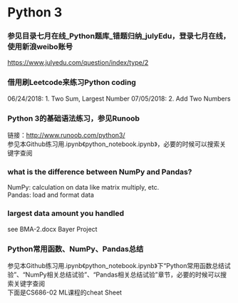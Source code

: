 # Python 3

### 参见目录七月在线_Python题库_错题归纳_julyEdu，登录七月在线，使用新浪weibo账号
https://www.julyedu.com/question/index/type/2

### 借用刷Leetcode来练习Python coding
06/24/2018: 1. Two Sum, Largest Number
07/05/2018: 2. Add Two Numbers

### Python 3的基础语法练习，参见Runoob
链接：http://www.runoob.com/python3/<br />
参见本Github练习用.ipynb《python_notebook.ipynb》，必要的时候可以搜索关键字查阅

### what is the difference between NumPy and Pandas?
NumPy: calculation on data like matrix multiply, etc.<br />
Pandas: load and format data<br />

### largest data amount you handled
see BMA-2.docx Bayer Project<br />

### Python常用函数、NumPy、Pandas总结
参见本Github练习用.ipynb《python_notebook.ipynb》下“Python常用函数总结试验”、“NumPy相关总结试验”、“Pandas相关总结试验”章节，必要的时候可以搜索关键字查阅<br />
下面是CS686-02 ML课程的cheat Sheet<br />